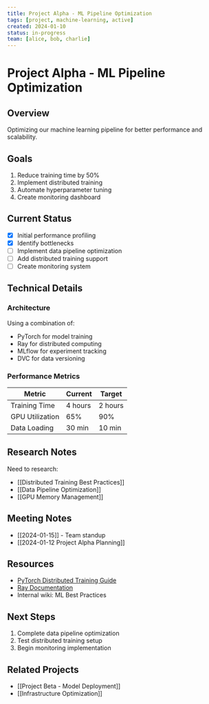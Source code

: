 ```yaml
---
title: Project Alpha - ML Pipeline Optimization
tags: [project, machine-learning, active]
created: 2024-01-10
status: in-progress
team: [alice, bob, charlie]
---
```


# Project Alpha - ML Pipeline Optimization

## Overview

Optimizing our machine learning pipeline for better performance and scalability.

## Goals

1. Reduce training time by 50%
2. Implement distributed training
3. Automate hyperparameter tuning
4. Create monitoring dashboard

## Current Status

- [x] Initial performance profiling
- [x] Identify bottlenecks
- [ ] Implement data pipeline optimization
- [ ] Add distributed training support
- [ ] Create monitoring system

## Technical Details

### Architecture

Using a combination of:
- PyTorch for model training
- Ray for distributed computing
- MLflow for experiment tracking
- DVC for data versioning

### Performance Metrics

| Metric | Current | Target |
|--------|---------|--------|
| Training Time | 4 hours | 2 hours |
| GPU Utilization | 65% | 90% |
| Data Loading | 30 min | 10 min |

## Research Notes

Need to research:
- [[Distributed Training Best Practices]]
- [[Data Pipeline Optimization]]
- [[GPU Memory Management]]

## Meeting Notes

- [[2024-01-15]] - Team standup
- [[2024-01-12 Project Alpha Planning]]

## Resources

- [PyTorch Distributed Training Guide](https://pytorch.org/tutorials/intermediate/ddp_tutorial.html)
- [Ray Documentation](https://docs.ray.io/)
- Internal wiki: ML Best Practices

## Next Steps

1. Complete data pipeline optimization
2. Test distributed training setup
3. Begin monitoring implementation

## Related Projects

- [[Project Beta - Model Deployment]]
- [[Infrastructure Optimization]]